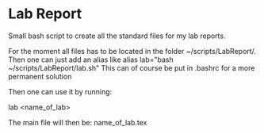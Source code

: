 # Lab Report
Small bash script to create all the standard files for my lab reports.


For the moment all files has to be located in the folder ~/scripts/LabReport/. Then one can just add an alias like
alias lab="bash ~/scripts/LabReport/lab.sh"
This can of course be put in .bashrc for a more permanent solution

Then one can use it by running:

lab <name_of_lab>

The main file will then be: name_of_lab.tex
